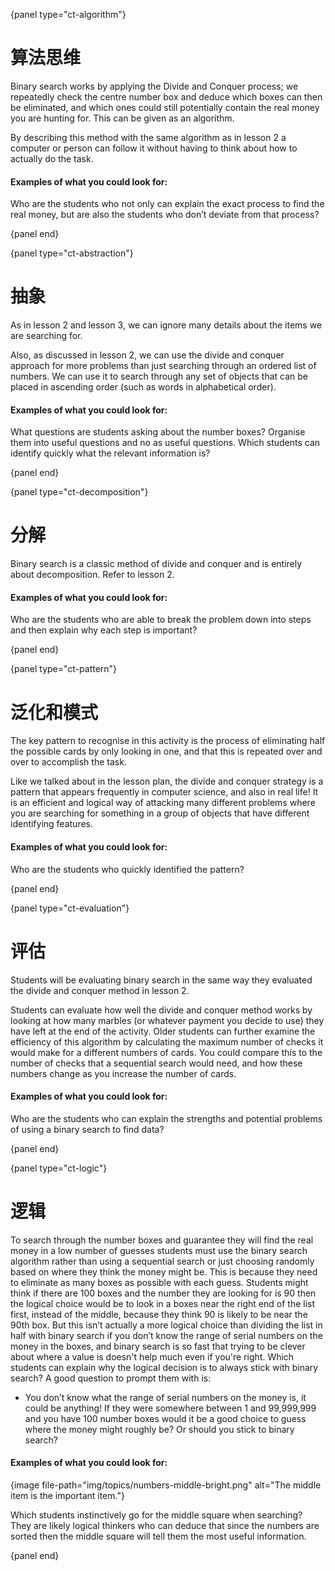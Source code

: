 {panel type="ct-algorithm"}

# 算法思维

Binary search works by applying the Divide and Conquer process; we repeatedly check the centre number box and deduce which boxes can then be eliminated, and which ones could still potentially contain the real money you are hunting for. This can be given as an algorithm.

By describing this method with the same algorithm as in lesson 2 a computer or person can follow it without having to think about how to actually do the task.

#### Examples of what you could look for:

Who are the students who not only can explain the exact process to find the real money, but are also the students who don’t deviate from that process?

{panel end}

{panel type="ct-abstraction"}

# 抽象

As in lesson 2 and lesson 3, we can ignore many details about the items we are searching for.

Also, as discussed in lesson 2, we can use the divide and conquer approach for more problems than just searching through an ordered list of numbers. We can use it to search through any set of objects that can be placed in ascending order (such as words in alphabetical order).

#### Examples of what you could look for:

What questions are students asking about the number boxes? Organise them into useful questions and no as useful questions. Which students can identify quickly what the relevant information is?

{panel end}

{panel type="ct-decomposition"}

# 分解

Binary search is a classic method of divide and conquer and is entirely about decomposition. Refer to lesson 2.

#### Examples of what you could look for:

Who are the students who are able to break the problem down into steps and then explain why each step is important?

{panel end}

{panel type="ct-pattern"}

# 泛化和模式

The key pattern to recognise in this activity is the process of eliminating half the possible cards by only looking in one, and that this is repeated over and over to accomplish the task.

Like we talked about in the lesson plan, the divide and conquer strategy is a pattern that appears frequently in computer science, and also in real life! It is an efficient and logical way of attacking many different problems where you are searching for something in a group of objects that have different identifying features.

#### Examples of what you could look for:

Who are the students who quickly identified the pattern?

{panel end}

{panel type="ct-evaluation"}

# 评估

Students will be evaluating binary search in the same way they evaluated the divide and conquer method in lesson 2.

Students can evaluate how well the divide and conquer method works by looking at how many marbles (or whatever payment you decide to use) they have left at the end of the activity. Older students can further examine the efficiency of this algorithm by calculating the maximum number of checks it would make for a different numbers of cards. You could compare this to the number of checks that a sequential search would need, and how these numbers change as you increase the number of cards.

#### Examples of what you could look for:

Who are the students who can explain the strengths and potential problems of using a binary search to find data?

{panel end}

{panel type="ct-logic"}

# 逻辑

To search through the number boxes and guarantee they will find the real money in a low number of guesses students must use the binary search algorithm rather than using a sequential search or just choosing randomly based on where they think the money might be. This is because they need to eliminate as many boxes as possible with each guess. Students might think if there are 100 boxes and the number they are looking for is 90 then the logical choice would be to look in a boxes near the right end of the list first, instead of the middle, because they think 90 is likely to be near the 90th box. But this isn’t actually a more logical choice than dividing the list in half with binary search if you don’t know the range of serial numbers on the money in the boxes, and binary search is so fast that trying to be clever about where a value is doesn't help much even if you're right. Which students can explain why the logical decision is to always stick with binary search? A good question to prompt them with is:

- You don’t know what the range of serial numbers on the money is, it could be anything! If they were somewhere between 1 and 99,999,999 and you have 100 number boxes would it be a good choice to guess where the money might roughly be? Or should you stick to binary search?

#### Examples of what you could look for:

{image file-path="img/topics/numbers-middle-bright.png" alt="The middle item is the important item."}

Which students instinctively go for the middle square when searching? They are likely logical thinkers who can deduce that since the numbers are sorted then the middle square will tell them the most useful information.

{panel end}